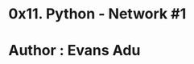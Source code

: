 0x11. Python - Network #1
=====================================
Author : Evans Adu
=====================================
